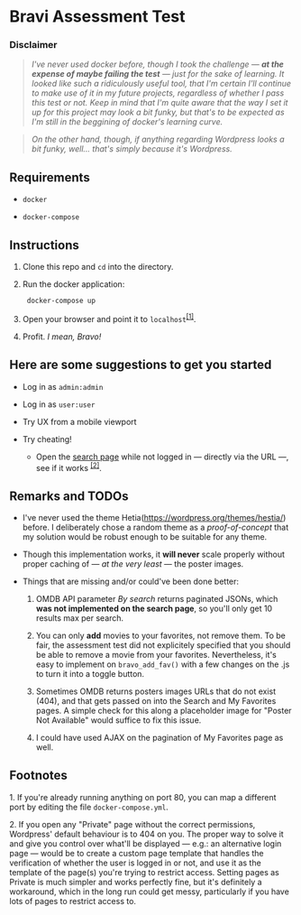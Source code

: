 Bravi Assessment Test
=====================

### Disclaimer

>*I've never used docker before, though I took the challenge — **at the expense of maybe failing the test** — just for the sake of learning. It looked like such a ridiculously useful tool, that I'm certain I'll continue to make use of it in my future projects, regardless of whether I pass this test or not. Keep in mind that I'm quite aware that the way I set it up for this project may look a bit funky, but that's to be expected as I'm still in the beggining of docker's learning curve.*

>*On the other hand, though, if anything regarding Wordpress looks a bit funky, well... that's simply because it's Wordpress.*

## Requirements

- `docker`

- `docker-compose`

## Instructions
1. Clone this repo and `cd` into the directory.

2. Run the docker application:

        docker-compose up

3. Open your browser and point it to `localhost`<sup>[[1]](#footnote1)</sup>.

4. Profit. *I mean, Bravo!*

## Here are some suggestions to get you started

- Log in as `admin:admin`

- Log in as `user:user`

- Try UX from a mobile viewport

- Try cheating!

    - Open the [search page](http://localhost/search/) while not logged in — directly via the URL —, see if it works <sup>[[2]](#footnote2)</sup>.

## Remarks and TODOs

- I've never used the theme Hetia(https://wordpress.org/themes/hestia/) before. I deliberately chose a random theme as a *proof-of-concept* that my solution would be robust enough to be suitable for any theme.

- Though this implementation works, it **will never** scale properly without proper caching of — *at the very least* — the poster images.

- Things that are missing and/or could've been done better:

    1. OMDB API parameter *By search* returns paginated JSONs, which **was not implemented on the search page**, so you'll only get 10 results max per search.

    2. You can only **add** movies to your favorites, not remove them. To be fair, the assessment test did not explicitely specified that you should be able to remove a movie from your favorites. Nevertheless, it's easy to implement on `bravo_add_fav()` with a few changes on the .js to turn it into a toggle button.

    3. Sometimes OMDB returns posters images URLs that do not exist (404), and that gets passed on into the Search and My Favorites pages. A simple check for this along a placeholder image for "Poster Not Available" would suffice to fix this issue.

    4. I could have used AJAX on the pagination of My Favorites page as well.

## Footnotes

<a name="footnote1">1</a>. If you're already running anything on port 80, you can map a different port by editing the file `docker-compose.yml`.

<a name="footnote2">2</a>. If you open any "Private" page without the correct permissions, Wordpress' default behaviour is to 404 on you. The proper way to solve it and give you control over what'll be displayed — e.g.: an alternative login page — would be to create a custom page template that handles the verification of whether the user is logged in or not, and use it as the template of the page(s) you're trying to restrict access. Setting pages as Private is much simpler and works perfectly fine, but it's definitely a workaround, which in the long run could get messy, particularly if you have lots of pages to restrict access to.
